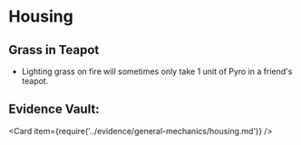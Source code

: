 # Housing

## Grass in Teapot

* Lighting grass on fire will sometimes only take 1 unit of Pyro in a friend's teapot.

## Evidence Vault:

<Card item={require('../evidence/general-mechanics/housing.md')} />
